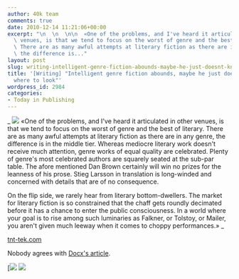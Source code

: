 ```yaml
---
author: 40k team
comments: true
date: 2010-12-14 11:21:06+00:00
excerpt: "\n  \n  \n\n  «One of the problems, and I've heard it articulated in other\
  \ venues, is that we tend to focus on the worst of genre and the best of literary.\
  \ There are as many awful attempts at literary fiction as there are in any genre,\
  \ the difference is..."
layout: post
slug: writing-intelligent-genre-fiction-abounds-maybe-he-just-doesnt-know-where-to-look
title: '[Writing] "Intelligent genre fiction abounds, maybe he just doesn''t know
  where to look"'
wordpress_id: 2984
categories:
- Today in Publishing
---
```



  


  _
![](http://www.40kbooks.com/wp-content/uploads/quote1.jpg)
  «One of the problems, and I've heard it articulated in other venues, is that we tend to focus on the worst of genre and the best of literary. There are as many awful attempts at literary fiction as there are in any genre, the difference is in the middle tier. Whereas mediocre literary work doesn't receive much attention, genre works of equal quality are celebrated. Plenty of genre's most celebrated authors are squarely seated at the sub-par table. The afore mentioned Dan Brown certainly will win no prizes for the leanness of his prose. Stieg Larsson in translation is long-winded and concerned with details that are of no consequence.
  

On the flip side, we rarely hear from literary bottom-dwellers. The market for literary fiction is so constrained that the chaff gets roundly decimated before it has a chance to enter the public consciousness. In a world where your goal is to rise among such luminaries as Falkner, or Tolstoy, or Mailer, you aren't given much leeway when it comes to choppy performances.»
_  

[tnt-tek.com](http://tinyurl.com/2wnc32h)






Nobody agrees with [Docx's article](http://www.40kbooks.com/?p=2962).





[![](http://www.bookcafe.net/filtr/t1.png)
[![](http://www.bookcafe.net/filtr/f1.png)](http://www.facebook.com/pages/40k/122586614419616)


 
    
